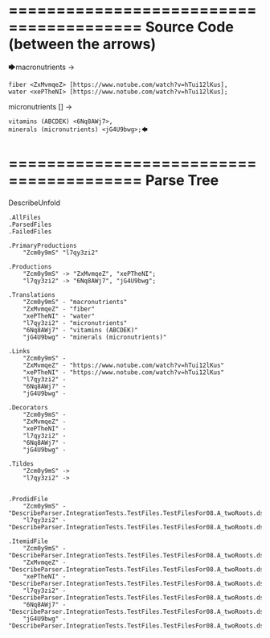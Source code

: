 ========================================
Source Code (between the arrows)
========================================

🡆macronutrients <Zcm0y9mS> ->

    fiber <ZxMvmqeZ> [https://www.notube.com/watch?v=hTui12lKus],
    water <xePTheNI> [https://www.notube.com/watch?v=hTui12lKus];

micronutrients [] <l7qy3zi2>->

    vitamins (ABCDEK) <6Nq8AWj7>,
    minerals (micronutrients) <jG4U9bwg>;🡄

========================================
Parse Tree
========================================
DescribeUnfold

    .AllFiles
    .ParsedFiles
    .FailedFiles

    .PrimaryProductions
        "Zcm0y9mS" "l7qy3zi2" 

    .Productions
        "Zcm0y9mS" -> "ZxMvmqeZ", "xePTheNI";
        "l7qy3zi2" -> "6Nq8AWj7", "jG4U9bwg";

    .Translations
        "Zcm0y9mS" - "macronutrients"
        "ZxMvmqeZ" - "fiber"
        "xePTheNI" - "water"
        "l7qy3zi2" - "micronutrients"
        "6Nq8AWj7" - "vitamins (ABCDEK)"
        "jG4U9bwg" - "minerals (micronutrients)"

    .Links
        "Zcm0y9mS" - 
        "ZxMvmqeZ" - "https://www.notube.com/watch?v=hTui12lKus"
        "xePTheNI" - "https://www.notube.com/watch?v=hTui12lKus"
        "l7qy3zi2" - 
        "6Nq8AWj7" - 
        "jG4U9bwg" - 

    .Decorators
        "Zcm0y9mS" - 
        "ZxMvmqeZ" - 
        "xePTheNI" - 
        "l7qy3zi2" - 
        "6Nq8AWj7" - 
        "jG4U9bwg" - 

    .Tildes
        "Zcm0y9mS" -> 
        "l7qy3zi2" -> 


    .ProdidFile
        "Zcm0y9mS" - "DescribeParser.IntegrationTests.TestFiles.TestFilesFor08.A_twoRoots.ds"
        "l7qy3zi2" - "DescribeParser.IntegrationTests.TestFiles.TestFilesFor08.A_twoRoots.ds"

    .ItemidFile
        "Zcm0y9mS" - "DescribeParser.IntegrationTests.TestFiles.TestFilesFor08.A_twoRoots.ds"
        "ZxMvmqeZ" - "DescribeParser.IntegrationTests.TestFiles.TestFilesFor08.A_twoRoots.ds"
        "xePTheNI" - "DescribeParser.IntegrationTests.TestFiles.TestFilesFor08.A_twoRoots.ds"
        "l7qy3zi2" - "DescribeParser.IntegrationTests.TestFiles.TestFilesFor08.A_twoRoots.ds"
        "6Nq8AWj7" - "DescribeParser.IntegrationTests.TestFiles.TestFilesFor08.A_twoRoots.ds"
        "jG4U9bwg" - "DescribeParser.IntegrationTests.TestFiles.TestFilesFor08.A_twoRoots.ds"

